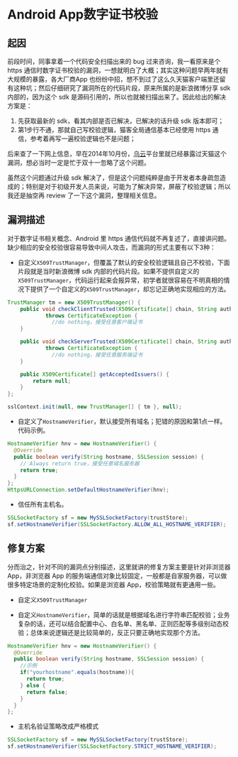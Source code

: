# Android App数字证书校验

## 起因
前段时间，同事拿着一个代码安全扫描出来的 bug 过来咨询，我一看原来是个 https 通信时数字证书校验的漏洞，一想就明白了大概；其实这种问题早两年就有大规模的暴露，各大厂商App 也纷纷中招，想不到过了这么久天猫客户端里还留有这种坑；然后仔细研究了漏洞所在的代码片段，原来所属的是新浪微博分享 sdk 内部的，因为这个 sdk 是源码引用的，所以也就被扫描出来了。因此给出的解决方案是：

1. 先获取最新的 sdk，看其内部是否已解决，已解决的话升级 sdk 版本即可；
2. 第1步行不通，那就自己写校验逻辑，猫客全局通信基本已经使用 https 通信，参考着再写一遍校验逻辑也不是问题；

后来查了一下网上信息，早在2014年10月份，[乌云](http://www.wooyun.org/bugs/wooyun-2014-079358)平台里就已经暴露过天猫这个漏洞，想必当时一定是忙于双十一忽略了这个问题。

虽然这个问题通过升级 sdk 解决了，但是这个问题纯粹是由于开发者本身疏忽造成的；特别是对于初级开发人员来说，可能为了解决异常，屏蔽了校验逻辑；所以我还是抽空再 review 了一下这个漏洞，整理相关信息。

## 漏洞描述
对于数字证书相关概念、Android 里 https 通信代码就不再复述了，直接讲问题。缺少相应的安全校验很容易导致中间人攻击，而漏洞的形式主要有以下3种：

+ 自定义```X509TrustManager```，但覆盖了默认的安全校验逻辑且自己不校验，下面片段就是当时新浪微博 sdk 内部的代码片段。如果不提供自定义的```X509TrustManager```，代码运行起来会报异常，初学者就很容易在不明真相的情况下提供了一个自定义的```X509TrustManager```，却忘记正确地实现相应的方法。

```java
TrustManager tm = new X509TrustManager() {
    public void checkClientTrusted(X509Certificate[] chain, String authType)
            throws CertificateException {
              //do nothing，接受任意客户端证书
    }

    public void checkServerTrusted(X509Certificate[] chain, String authType)
            throws CertificateException {
              //do nothing，接受任意服务端证书
    }

    public X509Certificate[] getAcceptedIssuers() {
        return null;
    }
};

sslContext.init(null, new TrustManager[] { tm }, null);
```

+ 自定义了```HostnameVerifier```，默认接受所有域名；犯错的原因和第1点一样。代码示例。

```java
HostnameVerifier hnv = new HostnameVerifier() {
  @Override
  public boolean verify(String hostname, SSLSession session) {
    // Always return true，接受任意域名服务器
    return true;
  }
};
HttpsURLConnection.setDefaultHostnameVerifier(hnv);
```

+ 信任所有主机名。
```java
SSLSocketFactory sf = new MySSLSocketFactory(trustStore);
sf.setHostnameVerifier(SSLSocketFactory.ALLOW_ALL_HOSTNAME_VERIFIER);
```

## 修复方案
分而治之，针对不同的漏洞点分别描述，这里就讲的修复方案主要是针对非浏览器App，非浏览器 App 的服务端通信对象比较固定，一般都是自家服务器，可以做很多特定场景的定制化校验。如果是浏览器 App，校验策略就有更通用一些。
+ 自定义```X509TrustManager```

+ 自定义```HostnameVerifier```，简单的话就是根据域名进行字符串匹配校验；业务复杂的话，还可以结合配置中心、白名单、黑名单、正则匹配等多级别动态校验；总体来说逻辑还是比较简单的，反正只要正确地实现那个方法。
```java
HostnameVerifier hnv = new HostnameVerifier() {
  @Override
  public boolean verify(String hostname, SSLSession session) {
    //示例
    if("yourhostname".equals(hostname)){  
      return true;  
    } else {  
      return false;  
    }
  }
};
```

+ 主机名验证策略改成严格模式
```java
SSLSocketFactory sf = new MySSLSocketFactory(trustStore);
sf.setHostnameVerifier(SSLSocketFactory.STRICT_HOSTNAME_VERIFIER);
```
